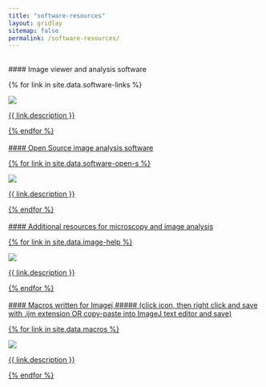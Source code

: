```yaml
---
title: "software-resources"
layout: gridlay
sitemap: false
permalink: /software-resources/
---
```


<br/>
#### Image viewer and analysis software


<div class="software-links-container">

{% for link in site.data.software-links %}
<div class="col-lg-4 col-md-6 col-sm-12 text-center icon-container">
<a href="{{ link.url }}" target="_blank">
<img src='{{ site.url }}{{ site.baseurl }}/images/{{ link.image }}' class="icon-image"/>
<p class="icon-description">{{ link.description }}</p>
</div>
{% endfor %}

</div>

<br/>
#### Open Source image analysis software

<div class="software-links-container">

{% for link in site.data.software-open-s %}
<div class="col-lg-4 col-md-6 col-sm-12 text-center icon-container">
<a href="{{ link.url }}" target="_blank">
<img src='{{ site.url }}{{ site.baseurl }}/images/{{ link.image }}' class="icon-image"/>
<p class="icon-description">{{ link.description }}</p>
</div>
{% endfor %}

</div>

<br/>
#### Additional resources for microscopy and image analysis

<div class="software-links-container">

{% for link in site.data.image-help %}
<div class="col-lg-4 col-md-6 col-sm-12 text-center icon-container">
<a href="{{ link.url }}" target="_blank">
<img src='{{ site.url }}{{ site.baseurl }}/images/{{ link.image }}' class="icon-image"/>
<p class="icon-description">{{ link.description }}</p>
</div>
{% endfor %}

</div>

<br/>
#### Macros written for Imagej
##### (click icon, then right click and save with .ijm extension OR copy-paste into ImageJ text editor and save)

<div class="software-links-container">

{% for link in site.data.macros %}
<div class="col-lg-4 col-md-6 col-sm-12 text-center icon-container">
<a href="{{ link.url }}" target="_blank">
<img src='{{ site.url }}{{ site.baseurl }}/images/{{ link.image }}' class="icon-image"/>
<p class="icon-description">{{ link.description }}</p>
</div>
{% endfor %}

</div>
